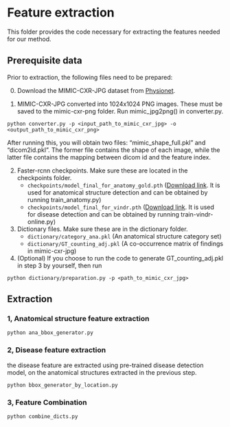 # Feature extraction
This folder provides the code necessary for extracting the features needed for our method.
## Prerequisite data
Prior to extraction, the following files need to be prepared:

0. Download the MIMIC-CXR-JPG dataset from [Physionet](https://physionet.org/content/mimic-cxr-jpg/).

1. MIMIC-CXR-JPG converted into 1024x1024 PNG images. These must be saved to the mimic-cxr-png folder. Run mimic_jpg2png() in converter.py.

```angular2html
python converter.py -p <input_path_to_mimic_cxr_jpg> -o <output_path_to_mimic_cxr_png>
```
After running this, you will obtain two files: “mimic_shape_full.pkl” and “dicom2id.pkl”. The former file contains the shape of each image, while the latter file contains the mapping between dicom id and the feature index.

2. Faster-rcnn checkpoints. Make sure these are located in the checkpoints folder.
   - `checkpoints/model_final_for_anatomy_gold.pth`  ([Download link](https://drive.google.com/file/d/1DFm94EFPyYdC_sPVApBAR-g0UefhdUQG/view?usp=sharing). It is used for anatomical structure detection and can be obtained by running train_anatomy.py)
   - `checkpoints/model_final_for_vindr.pth`  ([Download link](https://drive.google.com/file/d/15PayxjSodrS4X5uhn7fX0iycVx9U8uR8/view?usp=sharing). It is used for disease detection and can be obtained by running train-vindr-online.py)
3. Dictionary files. Make sure these are in the dictionary folder.
   - `dictionary/category_ana.pkl` (An anatomical structure category set)
   - `dictionary/GT_counting_adj.pkl` (A co-occurrence matrix of findings in mimic-cxr-jpg)
4. (Optional) If you choose to run the code to generate GT_counting_adj.pkl in step 3 by yourself, then run
```angular2html
python dictionary/preparation.py -p <path_to_mimic_cxr_jpg>
```


## Extraction

### 1, Anatomical structure feature extraction

```angular2html
python ana_bbox_generator.py
```

### 2, Disease feature extraction
the disease feature are extracted using pre-trained disease detection model, on the anatomical structures extracted in the previous step. 
```angular2html
python bbox_generator_by_location.py
```


### 3, Feature Combination

```angular2html
python combine_dicts.py
```
